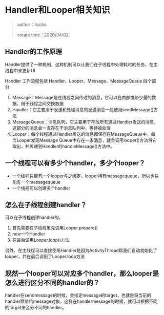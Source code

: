 # Handler和Looper相关知识
> author：licoba
>
> create time：2020/04/02

## Handler的工作原理
Handler提供了一种机制，这种机制可以让我们在子线程中处理耗时的任务，在主线程中来更新UI


Handler 工作流程包括 Handler、Looper、Message、MessageQueue 四个部分

1. Message：Message是在线程之间传递的消息，它可以在内部携带少量的数据，用于线程之间交换数据
2. Handler：它主要用于发送和处理消息的发送消息一般使用sendMessage()方法
3. MessageQueue：消息队列，它主要用于存放所有通过Handler发送的消息，这部分的消息会一直存在于消息队列中，等待被处理
4. Looper：每个线程通过Handler发送的消息都保存在MessageQueue中，每当Looper发现Message Queue中存在一条消息，就会调用looper()方法将它取出，并传递到Handler的handleMessage()方法中。



## 一个线程可以有多少个handler，多少个looper？
- 一个线程只能有一个looper与之绑定，looper持有messagequeue，所以也只能有一个messagequeue
- 一个线程可以创建多个handler

## 怎么在子线程创建handler？
可以在子线程创建handler的。

1. 首先需要在子线程里先调用Looper.prepare()
2. new一个Handler
3. 在最后调用Looper.loop()方法

另外，在主线程可以直接使用Handler是因为ActivityThread帮我们自动初始化了looper，并在最后调用了Looper.loop方法

## 既然一个looper可以对应多个handler，那么looper是怎么进行区分不同的handler的？

handler在sendmessage的时候，会指定message的target，也就是将当前的handler赋值给message对象，这样在handlermessage的时候，就可以根据不同的target来区分不同的handler。
